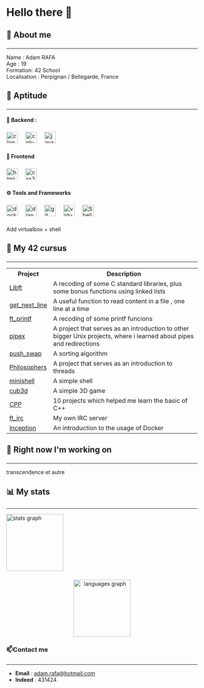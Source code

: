 <h1 align="left">Hello there 👋</h1>

###

<h2 align="left">👾 About me</h2>

###
---

<p align="left">Name : Adam RAFA<br>Age : 19 <br>Formation: 42 School<br>Localisation : Perpignan / Bellegarde, France</p>

###

<h2 align="left">💼 Aptitude</h2>

###

---

<h4 align="left">🔧 Backend :</h4>

###

<div align="left">
  <img src="https://img.shields.io/badge/C-A8B9CC?logo=c&logoColor=black&style=for-the-badge" height="30" alt="c logo"  />
  <img width="12" />
  <img src="https://img.shields.io/badge/C++-00599C?logo=cplusplus&logoColor=white&style=for-the-badge" height="30" alt="cplusplus logo"  />
  <img width="12" />
  <img src="https://img.shields.io/badge/JavaScript-F7DF1E?logo=javascript&logoColor=black&style=for-the-badge" height="30" alt="javascript logo"  />
</div>

###

<h4 align="left">🎨 Frontend</h4>

###

<div align="left">
  <img src="https://img.shields.io/badge/HTML5-E34F26?logo=html5&logoColor=white&style=for-the-badge" height="30" alt="html5 logo"  />
  <img width="12" />
  <img src="https://img.shields.io/badge/CSS3-1572B6?logo=css3&logoColor=white&style=for-the-badge" height="30" alt="css3 logo"  />
</div>

###

<h4 align="left">⚙️ Tools and Frameworks</h4>

###

<div align="left">
  <img src="https://img.shields.io/badge/Docker-2496ED?logo=docker&logoColor=white&style=for-the-badge" height="30" alt="docker logo"  />
  <img width="12" />
  <img src="https://img.shields.io/badge/Django-092E20?logo=django&logoColor=white&style=for-the-badge" height="30" alt="django logo"  />
  <img width="12" />
  <img src="https://img.shields.io/badge/Git-F05032?logo=git&logoColor=white&style=for-the-badge" height="30" alt="git logo"  />
  <img width="12" />
  <img src="https://img.shields.io/badge/VirtualBox-183A61?style=for-the-badge&logo=virtualbox&logoColor=white" alt="virtualbox logo" height="30" />
  <img width="12" />
  <img src="https://img.shields.io/badge/Shell_Script-121011?style=for-the-badge&logo=gnu-bash&logoColor=white" alt="Shell logo" height="30"/>
  
</div>

###

<p align="left">Add virtualbox + shell</p>

###

<h2 align="left">🏫 My 42 cursus</h2>

###
---

<p align="left"><table>
  
<tr>
  <th>Project</th>
   <th>Description</th>
</tr>

<tr>
  <td><a href="https://github.com/fveve/Libft">Libft</a></td>
  <td>A recoding of some C standard libraries, plus some bonus functions using linked lists</td>
</tr>
<tr>
  <td><a href="https://github.com/fveve/get_next_line">get_next_line</a></td>
  <td>A useful function to read content in a file , one line at a time</td>
</tr>
<tr>
  <td><a href="https://github.com/fveve/ft_printf">ft_printf</a></td>
  <td>A recoding of some printf funcions</td>
</tr>
<tr>
  <td><a href="https://github.com/fveve/pipex">pipex</a></td>
  <td>A project that serves as an introduction to other bigger Unix projects, where i learned about pipes and redirections</td>
</tr>
<tr>
  <td><a href="https://github.com/fveve/push_swap">push_swap</a></td>
  <td>A sorting algorithm</td>
</tr>
<tr>
  <td><a href="https://github.com/fveve/Philosophers">Philosophers</a></td>
  <td>A project that serves as an introduction to threads</td>
</tr>
<tr>
  <td><a href="https://github.com/fveve/minishell">minishell</a></td>
  <td>A simple shell</td>
</tr>
<tr>
  <td><a href="https://github.com/fveve/cub3d">cub3d</a></td>
  <td>A simple 3D game</td>
</tr>
<tr>
  <td><a href="https://github.com/fveve/CPP">CPP</a></td>
  <td>10 projects which helped me learn the basic of C++</td>
</tr>
<tr>
  <td><a href="https://github.com/fveve/ft_irc">ft_irc</a></td>
  <td>My own IRC server</td>
</tr>
<tr>
  <td><a href="https://github.com/fveve/Inception">Inception</a></td>
  <td>An introduction to the usage of Docker</td>
</tr>
<!--<tr>
  <td ><a href="https://github.com/fveve/ft_transcendence">ft_transcendence</a></td>
  <td>The final project of the 42 cursus</td>
</tr>-->
</table></p>

###

<h2 align="left">🌳 Right now I'm working on</h2>

###
---

<p align="left">transcendence et autre</p>

###

<h2 align="left">📊 My stats</h2>

###
---

<div align="left">
  <img src="https://github-readme-stats.vercel.app/api?username=fveve&hide_title=false&hide_rank=false&show_icons=true&include_all_commits=true&count_private=true&disable_animations=false&theme=dark&locale=en&hide_border=false&order=1&custom_title=Arafa" height="150" alt="stats graph"  />
</div>

###

<p align="left"><div></div></p>

###

<div align="center">
  <img src="https://github-readme-stats.vercel.app/api/top-langs?username=fveve&locale=en&hide_title=false&layout=compact&card_width=320&langs_count=5&theme=dark&hide_border=false&order=2" height="150" alt="languages graph"  />
</div>

###

<h3 align="left">📫Contact me</h3>

###
---

- **Email**   : adam.rafa@hotmail.com
- **Indeed**  : 431424
  
<!-- **Portfolio** :-->
</div>

###

###
